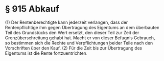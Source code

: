 # § 915 Abkauf
(1) Der Rentenberechtigte kann jederzeit verlangen, dass der Rentenpflichtige ihm gegen Übertragung des Eigentums an dem überbauten Teil des Grundstücks den Wert ersetzt, den dieser Teil zur Zeit der Grenzüberschreitung gehabt hat. Macht er von dieser Befugnis Gebrauch, so bestimmen sich die Rechte und Verpflichtungen beider Teile nach den Vorschriften über den Kauf.
(2) Für die Zeit bis zur Übertragung des Eigentums ist die Rente fortzuentrichten.